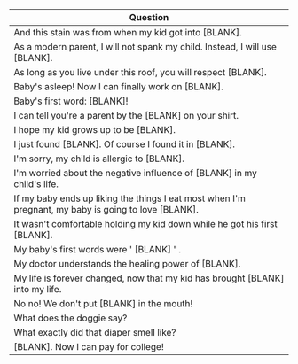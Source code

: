 Question |
--- |
And this stain was from when my kid got into [BLANK]. |
As a modern parent, I will not spank my child. Instead, I will use [BLANK]. |
As long as you live under this roof, you will respect [BLANK]. |
Baby's asleep! Now I can finally work on [BLANK]. |
Baby's first word: [BLANK]! |
I can tell you're a parent by the [BLANK] on your shirt. |
I hope my kid grows up to be [BLANK]. |
I just found [BLANK]. Of course I found it in [BLANK]. |
I'm sorry, my child is allergic to [BLANK]. |
I'm worried about the negative influence of [BLANK] in my child's life. |
If my baby ends up liking the things I eat most when I'm pregnant, my baby is going to love [BLANK]. |
It wasn't comfortable holding my kid down while he got his first [BLANK]. |
My baby's first words were ' [BLANK] ' . |
My doctor understands the healing power of [BLANK]. |
My life is forever changed, now that my kid has brought [BLANK] into my life. |
No no! We don't put [BLANK] in the mouth! |
What does the doggie say? |
What exactly did that diaper smell like? |
[BLANK]. Now I can pay for college! |
